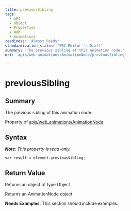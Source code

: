 ```yaml
---
title: previousSibling
tags:
  - API
  - Object
  - Properties
  - Web
  - Animations
readiness: 'Almost Ready'
standardization_status: 'W3C Editor''s Draft'
summary: 'The previous sibling of this animation node.'
uri: 'apis/web animations/AnimationNode/previousSibling'

---
```

# previousSibling

## Summary

The previous sibling of this animation node.

<span data-meta="applies_to" data-type="key">Property of <span data-type="value">[apis/web\_animations/AnimationNode](/apis/web_animations/AnimationNode)</span></span>

## Syntax

***Note**: This property is read-only.*

``` {.js}
var result = element.previousSibling;
```

## Return Value

<span data-meta="return" data-type="key">Returns an object of type <span data-type="value">Object</span></span>

Returns an AnimationNode object

**Needs Examples**: This section should include examples.

